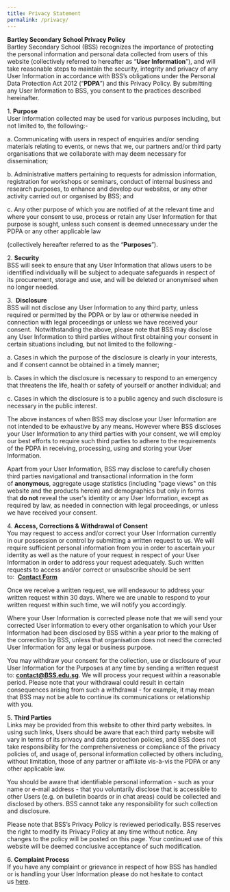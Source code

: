 ```yaml
---
title: Privacy Statement
permalink: /privacy/
---
```

**Bartley Secondary School Privacy Policy** <br>
Bartley Secondary School (BSS) recognizes the importance of protecting the personal information and personal data collected from users of this website (collectively referred to hereafter as “**User Information**”), and will take reasonable steps to maintain the security, integrity and privacy of any User Information in accordance with BSS’s obligations under the Personal Data Protection Act 2012 (“**PDPA**”) and this Privacy Policy. By submitting any User Information to BSS, you consent to the practices described hereinafter.

1. **Purpose** <br>
User Information collected may be used for various purposes including, but not limited to, the following:-

a. Communicating with users in respect of enquiries and/or sending materials relating to events, or news that we, our partners and/or third party organisations that we collaborate with may deem necessary for dissemination;

b. Administrative matters pertaining to requests for admission information, registration for workshops or seminars, conduct of internal business and research purposes, to enhance and develop our websites, or any other activity carried out or organised by BSS; and

c. Any other purpose of which you are notified of at the relevant time and where your consent to use, process or retain any User Information for that purpose is sought, unless such consent is deemed unnecessary under the PDPA or any other applicable law

(collectively hereafter referred to as the “**Purposes**”).

2. **Security** <br>
BSS will seek to ensure that any User Information that allows users to be identified individually will be subject to adequate safeguards in respect of its procurement, storage and use, and will be deleted or anonymised when no longer needed.

3\.  **Disclosure** <br>
BSS will not disclose any User Information to any third party, unless required or permitted by the PDPA or by law or otherwise needed in connection with legal proceedings or unless we have received your consent.  Notwithstanding the above, please note that BSS may disclose any User Information to third parties without first obtaining your consent in certain situations including, but not limited to the following:-

a. Cases in which the purpose of the disclosure is clearly in your interests, and if consent cannot be obtained in a timely manner;

b. Cases in which the disclosure is necessary to respond to an emergency that threatens the life, health or safety of yourself or another individual; and

c. Cases in which the disclosure is to a public agency and such disclosure is necessary in the public interest.

The above instances of when BSS may disclose your User Information are not intended to be exhaustive by any means. However where BSS discloses your User Information to any third parties with your consent, we will employ our best efforts to require such third parties to adhere to the requirements of the PDPA in receiving, processing, using and storing your User Information.

Apart from your User Information, BSS may disclose to carefully chosen third parties navigational and transactional information in the form of **anonymous**, aggregate usage statistics (including "page views" on this website and the products herein) and demographics but only in forms that **do not** reveal the user's identity or any User Information, except as required by law, as needed in connection with legal proceedings, or unless we have received your consent.

4. **Access, Corrections & Withdrawal of Consent** <br>
You may request to access and/or correct your User Information currently in our possession or control by submitting a written request to us. We will require sufficient personal information from you in order to ascertain your identity as well as the nature of your request in respect of your User Information in order to address your request adequately. Such written requests to access and/or correct or unsubscribe should be sent to:  **[Contact Form](https://docs.google.com/forms/d/e/1FAIpQLSevbbC5k7REnoI_Hzv34CZBfVSoFI4KF0UwX9WKi9hLELfgRg/viewform?c=0&w=1)**

Once we receive a written request, we will endeavour to address your written request within 30 days. Where we are unable to respond to your written request within such time, we will notify you accordingly.

Where your User Information is corrected please note that we will send your corrected User information to every other organisation to which your User Information had been disclosed by BSS within a year prior to the making of the correction by BSS, unless that organisation does not need the corrected User Information for any legal or business purpose.

You may withdraw your consent for the collection, use or disclosure of your User Information for the Purposes at any time by sending a written request to: **[contact@BSS.edu.sg](mailto:contact@sji.edu.sg)**. We will process your request within a reasonable period. Please note that your withdrawal could result in certain consequences arising from such a withdrawal - for example, it may mean that BSS may not be able to continue its communications or relationship with you.

5. **Third Parties** <br>
Links may be provided from this website to other third party websites. In using such links, Users should be aware that each third party website will vary in terms of its privacy and data protection policies, and BSS does not take responsibility for the comprehensiveness or compliance of the privacy policies of, and usage of, personal information collected by others including, without limitation, those of any partner or affiliate vis-à-vis the PDPA or any other applicable law.

You should be aware that identifiable personal information - such as your name or e-mail address - that you voluntarily disclose that is accessible to other Users (e.g. on bulletin boards or in chat areas) could be collected and disclosed by others. BSS cannot take any responsibility for such collection and disclosure.

Please note that BSS’s Privacy Policy is reviewed periodically. BSS reserves the right to modify its Privacy Policy at any time without notice. Any changes to the policy will be posted on this page. Your continued use of this website will be deemed conclusive acceptance of such modification.

6. **Complaint Process** <br>
If you have any complaint or grievance in respect of how BSS has handled or is handling your User Information please do not hesitate to contact us [here](https://docs.google.com/forms/d/e/1FAIpQLSevbbC5k7REnoI_Hzv34CZBfVSoFI4KF0UwX9WKi9hLELfgRg/viewform?c=0&w=1).